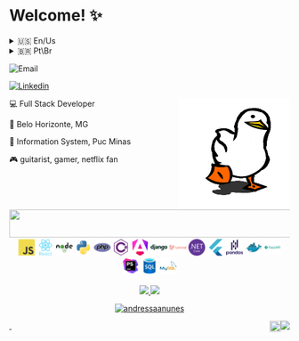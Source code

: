 <h1>Welcome! ✨ </h1>

<div>
 <details>
  <summary>🇺🇸 En/Us</summary>

  ### Hey, how are you? My name is Andressa and welcome to my github! ✌️ 

I'm an Full Stack Developer looking for opportunities in the data area. I'm neurodivergent, creative and passionate about innovative solutions. Always looking for opportunities to grow professionally and contribute to the success of my team.
  </details>

 <details>
  <summary>🇧🇷 Pt\Br</summary>

<h1>Seja Bem Vindo! ✨ </h1>

  ### Ei, tudo bem? Meu nome é Andressa e seja bem-vindo ao meu github! ✌️ 

  Sou uma Desenvolvedora Full Stack em busca de oportunidades na área de dados. Sou neurodivergente, criativa e apaixonada por soluções inovadoras. Sempre em busca de oportunidades para crescer profissionalmente e contribuir para o sucesso da minha equipe.
  </details>
  </div>

 ![Email](https://img.shields.io/badge/EMAIL-andressa_assuncao@live.com-lightgrey?logo=Minutemailer&logoColor=white&style=flat) 
 
 [![Linkedin](https://img.shields.io/badge/-Linkedin-informational?logo=Linkedin&logoColor=white&style=flat)](https://www.linkedin.com/in/andressa-assun%C3%A7%C3%A3o-65825216a/)&nbsp;

 <div id="line" align="center">  
</div>


<div id="line" align="start">  
 <img src="linux.gif" width="200px" height="200px" align="right" padding="20px">

💻 Full Stack Developer                                        

📌 Belo Horizonte, MG

🏫 Information System, Puc Minas

🎮 guitarist, gamer, netflix fan
</div>
</div>

 <img src="https://media.giphy.com/media/RWh8eviOem62GVZHLd/giphy.gif" width="1000" height="50"/>  
 

 <div>
  <center>
    <tr>
      <div align="center">
    <img src="https://github.com/devicons/devicon/blob/master/icons/javascript/javascript-original.svg" alt="JavaScript" width="30" height="30">
    <img src="https://github.com/devicons/devicon/blob/master/icons/react/react-original-wordmark.svg" alt="Biblioteca React" width="30" height="30">
    <img src="https://github.com/devicons/devicon/blob/master/icons/nodejs/nodejs-original-wordmark.svg" alt="Node.js" width="30" height="30">
    <img src="https://github.com/devicons/devicon/blob/master/icons/python/python-original.svg" alt="Python" width="30" height="30">
    <img src="https://github.com/devicons/devicon/blob/master/icons/php/php-original.svg" alt="PHP" width="30" height="30">
    <img src="https://github.com/devicons/devicon/blob/master/icons/csharp/csharp-line.svg" alt="C#" width="30" height="30">
    <img src="https://github.com/devicons/devicon/blob/master/icons/angular/angular-original.svg" alt="Angular" width="30" height="30">
    <img src="https://github.com/devicons/devicon/blob/master/icons/django/django-plain-wordmark.svg" alt="Django" width="30" height="30">
    <img src="https://github.com/devicons/devicon/blob/master/icons/laravel/laravel-line-wordmark.svg" alt="Laravel" width="30" height="30">
    <img src="https://github.com/devicons/devicon/blob/master/icons/dotnetcore/dotnetcore-original.svg" alt=".NET Core" width="30" height="30">
    <img src="https://github.com/devicons/devicon/blob/master/icons/flutter/flutter-original.svg" alt="Flutter" width="30" height="30">
    <img src="https://github.com/devicons/devicon/blob/master/icons/pandas/pandas-original-wordmark.svg" alt="Pandas" width="30" height="30">
    <img src="https://github.com/devicons/devicon/blob/master/icons/docker/docker-original.svg" alt="Docker" width="30" height="30">
    <img src="https://github.com/devicons/devicon/blob/master/icons/fastapi/fastapi-original-wordmark.svg" alt="FastAPI" width="30" height="30">
    <img src="https://github.com/devicons/devicon/blob/master/icons/phpstorm/phpstorm-original.svg" alt="PHPStorm" width="30" height="30">
    <img src="https://github.com/devicons/devicon/blob/master/icons/azuresqldatabase/azuresqldatabase-original.svg" alt="Azure SQL Database" width="30" height="30">
    <img src="https://github.com/devicons/devicon/blob/master/icons/mysql/mysql-original-wordmark.svg" alt="MySQL" width="30" height="30">
    </div>
    </tr>
 </div>


 <br width="1000" height="500"/>  
 

<div>
<center>
    <tr>
      <div align="center">
  <a href="https://github.com/andressaanunes">
  <img height="180em" src="https://github-readme-stats.vercel.app/api?username=andressaanunes&show_icons=true&theme=chartreuse-dark&include_all_commits=true&count_private=true"/>
  <img height="180em" src="https://github-readme-stats.vercel.app/api/top-langs/?username=andressaanunes&layout=compact&langs_count=7&theme=chartreuse-dark"/>
   <p><img src="https://github-readme-streak-stats.herokuapp.com/?user=andressaanunes&theme=chartreuse-dark" alt="andressaanunes" /></p>
</div>  
    </tr>
</center> 

 <div>
&nbsp;
<a href="#">
  <img align="right" src="https://komarev.com/ghpvc/?username=andressaanunes09&style=flat-square" height="20" />
</a>
  <img align="right" src="https://img.icons8.com/ios-filled/344/glasses.png" height="20" width="20" />
</div>




